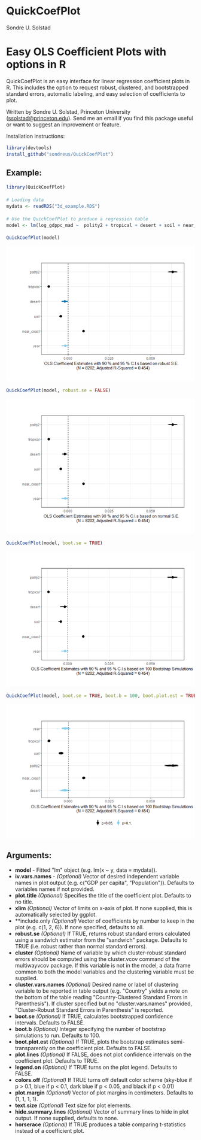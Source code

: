 QuickCoefPlot
================
Sondre U. Solstad

Easy OLS Coefficient Plots with options in R
============================================

QuickCoefPlot is an easy interface for linear regression coefficient plots in R. This includes the option to request robust, clustered, and bootstrapped standard errors, automatic labeling, and easy selection of coefficients to plot.

Written by Sondre U. Solstad, Princeton University (<ssolstad@princeton.edu>). Send me an email if you find this package useful or want to suggest an improvement or feature.

Installation instructions:

``` r
library(devtools)
install_github("sondreus/QuickCoefPlot")
```

Example:
--------

``` r
library(QuickCoefPlot)

# Loading data
mydata <- readRDS("3d_example.RDS")

# Use the QuickCoefPlot to produce a regression table     
model <- lm(log_gdppc_mad ~  polity2 + tropical + desert + soil + near_coast + year, data = mydata)

QuickCoefPlot(model)
```

![](README_files/figure-markdown_github/unnamed-chunk-2-1.png)

``` r
QuickCoefPlot(model, robust.se = FALSE)
```

![](README_files/figure-markdown_github/unnamed-chunk-2-2.png)

``` r
QuickCoefPlot(model, boot.se = TRUE)
```

![](README_files/figure-markdown_github/unnamed-chunk-2-3.png)

``` r
QuickCoefPlot(model, boot.se = TRUE, boot.b = 100, boot.plot.est = TRUE, legend.on = TRUE)
```

![](README_files/figure-markdown_github/unnamed-chunk-2-4.png)

Arguments:
----------

-   **model** - Fitted "lm" object (e.g. lm(x ~ y, data = mydata)).
-   **iv.vars.names** - *(Optional)* Vector of desired independent variable names in plot output (e.g. c("GDP per capita", "Population")). Defaults to variables names if not provided.
-   **plot.title** *(Optional)* Specifies the title of the coefficient plot. Defaults to no title.
-   **xlim** *(Optional)* Vector of limits on x-axis of plot. If none supplied, this is automatically selected by ggplot.
-   \*\*include.only *(Optional)* Vector of coefficients by number to keep in the plot (e.g. c(1, 2, 6)). If none specified, defaults to all.
-   **robust.se** *(Optional)* If TRUE, returns robust standard errors calculated using a sandwich estimator from the "sandwich" package. Defaults to TRUE (i.e. robust rather than normal standard errors).
-   **cluster** *(Optional)* Name of variable by which cluster-robust standard errors should be computed using the cluster.vcov command of the multiwayvcov package. If this variable is not in the model, a data frame common to both the model variables and the clustering variable must be supplied.
-   **cluster.vars.names** *(Optional)* Desired name or label of clustering variable to be reported in table output (e.g. "Country" yields a note on the bottom of the table reading "Country-Clustered Standard Errors in Parenthesis"). If cluster specified but no "cluster.vars.names" provided, "Cluster-Robust Standard Errors in Parenthesis" is reported.
-   **boot.se** *(Optional)* If TRUE, calculates bootstrapped confidence intervals. Defaults to FALSE.
-   **boot.b** *(Optional)* Integer specifying the number of bootstrap simulations to run. Defaults to 100.
-   **boot.plot.est** *(Optional)* If TRUE, plots the bootstrap estimates semi-transparently on the coefficient plot. Defaults to FALSE.
-   **plot.lines** *(Optional)* If FALSE, does not plot confidence intervals on the coefficient plot. Defaults to TRUE.
-   **legend.on** *(Optional)* If TRUE turns on the plot legend. Defaults to FALSE.
-   **colors.off** *(Optional)* If TRUE turns off default color scheme (sky-blue if p &gt; 0.1, blue if p &lt; 0.1, dark blue if p &lt; 0.05, and black if p &lt; 0.01)
-   **plot.margin** *(Optional)* Vector of plot margins in centimeters. Defaults to (1, 1, 1, 1).
-   **text.size** *(Optional)* Text size for plot elements.
-   **hide.summary.lines** *(Optional)* Vector of summary lines to hide in plot output. If none supplied, defaults to none.
-   **horserace** *(Optional)* If TRUE produces a table comparing t-statistics instead of a coefficient plot.

